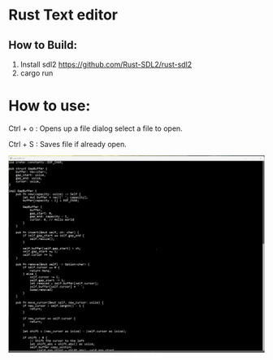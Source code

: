 # Rust Text editor

## How to Build:
1. Install sdl2 https://github.com/Rust-SDL2/rust-sdl2
2. cargo run

# How to use:
Ctrl + o : Opens up a file dialog select a file to open.

Ctrl + S : Saves file if already open. 

![alt text](assets/Rust_Text_Editor.png)